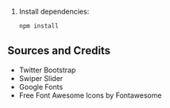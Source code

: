 1. Install dependencies:

   ```bash
   npm install
   ```



## Sources and Credits

- Twitter Bootstrap
- Swiper Slider
- Google Fonts
- Free Font Awesome Icons by Fontawesome
